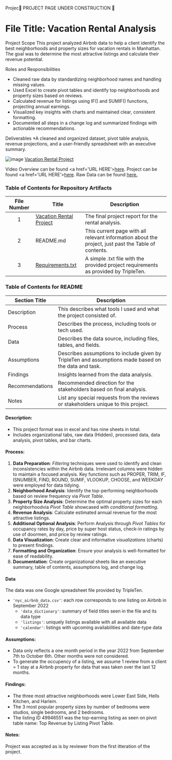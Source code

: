 Projec🚧 PROJECT PAGE UNDER CONSTRUCTION 🚧

# File Title: Vacation Rental Analysis 

Project Scope
This project analyzed Airbnb data to help a client identify the best neighborhoods and property sizes for vacation rentals in Manhattan. The goal was to determine the most attractive listings and calculate their revenue potential.

Roles and Responsibilities

* Cleaned raw data by standardizing neighborhood names and handling missing values.
* Used Excel to create pivot tables and identify top neighborhoods and property sizes based on reviews.
* Calculated revenue for listings using IF() and SUMIF() functions, projecting annual earnings.
* Visualized key insights with charts and maintained clear, consistent formatting.
* Documented all steps in a change log and summarized findings with actionable recommendations.

Deliverables
*A cleaned and organized dataset, pivot table analysis, revenue projections, and a user-friendly spreadsheet with an executive summary.



![image](https://github.com/user-attachments/assets/9faca6da-6241-45b8-b290-b75cd9bd8574)
[Vacation Rental Project](https://github.com/Turner-Walz/Data_projects_TripleTen/blob/main/Airbnb%20Investments/Project_%20AirBnb%20Investment%20Analysis.xlsx)

Video Overview can be found <a href='URL HERE’><u>here</u>.</a>
Project can be found <a href='URL HERE’><u>here</u>.</a>
Raw Data can be found <a href='URL HERE'><u>here</u>.</a>

### Table of Contents for Repository Artifacts
| File Number | Title | Description |
| :-----------: | ----------- |----------- |
| 1 | [Vacation Rental Project](https://github.com/Turner-Walz/Data_projects_TripleTen/blob/main/Vacation%20Rental/Project%20Vacation%20Rental.xlsx) | The final project report for the rental analysis. |
| 2 | README.md | This current page with all relevant information about the project, just past the Table of contents. |
| 3 | [Requirements.txt](https://github.com/Turner-Walz/Data_projects_TripleTen/blob/main/Vacation%20Rental/requirements.txt) | A simple .txt file with the provided project requirements as provided by TripleTen. |

### Table of Contents for README
| Section Title | Description |
| ----------- |----------- |
| Description | This describes what tools I used and what the project consisted of. |
| Process | Describes the process, including tools or tech used. |
| Data | Describes the data source, including files, tables, and fields. |
| Assumptions | Describes assumptions to include given by TripleTen and assumptions made based on the data and task. |
| Findings | Insights learned from the data analysis. |
| Recommendations | Recommended direction for the stakeholders based on final analysis. |
| Notes | List any special requests from the reviews or stakeholders unique to this project. |

#### Description:
- This project format was in excel and has nine sheets in total.
- Includes organizational tabs, raw data (Hidden), processed data, data analysis, pivot tables, and bar charts.

#### Process:
1) **Data Preparation**: *Filtering* techniques were used to identify and clean inconsistencies within the Airbnb data. Irrelevant columns were hidden to maintain a focused analysis. Key functions such as PROPER, TRIM, IF, ISNUMBER, FIND, ROUND, SUMIF, VLOOKUP, CHOOSE, and WEEKDAY were employed for data tidying.
2) **Neighborhood Analysis**: Identify the top-performing neighborhoods based on review frequency via *Pivot Table*.
3) **Property Size Analysis**: Determine the optimal property sizes for each neighborhoodvia *Pivot Table* showcased with *conditional formatting*.
4) **Revenue Analysis**: Calculate estimated annual revenue for the most attractive listings.
5) **Additional Optional Analysis**: Perform Analysis through *Pivot Tables* for occupancy rates by day, price by super host status, check-in ratings by use of doormen, and price by review ratings.
6) **Data Visualization**: Create clear and informative *visualizations* (charts) to present findings.
7) **Formatting and Organization**: Ensure your analysis is well-formatted for ease of readability.
8) **Documentation**: Create organizational sheets like an executive summary, table of contents, assumptions log, and change log.

#### Data
The data was one Google spreadsheet file provided by TripleTen.
- `'nyc_airbnb_data.csv'`: each row corresponds to one listing on Airbnb in September 2022
    - `'data_dictionary'`: summary of field titles seen in the file and its data type
    - `'listings'`: uniquely listings available with all available data
    - `'calendar'`: listings with upcoming availabilities and date-type data

#### Assumptions:
- Data only reflects a one month period in the year 2022 from September 7th to October 6th. Other months were not considered.
- To generate the occupency of a listing, we assume 1 review from a client = 1 stay at a Airbnb property for data that was taken over the last 12 months. 


#### Findings:
- The three most attractive neighborhoods were Lower East Side, Hells Kitchen, and Harlem.
- The 3 most popular property sizes by number of bedrooms were studios, single bedrooms, and 2 bedrooms.
- The listing ID 49946551 was the top-earning listing as seen on pivot table name: Top Revenue by Listing Pivot Table.


#### Notes:
Project was accepted as is by reviewer from the first itteration of the project.
